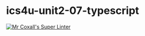 # ics4u-unit2-07-typescript

[![Mr Coxall's Super Linter](https://github.com/Huzaifa-Khalid-2/ics4u-unit2-07-typescript/workflows/Mr%20Coxall's%20Super%20Linter/badge.svg)](https://github.com/Huzaifa-Khalid-2/ics4u-unit2-07-typescript/actions/)
